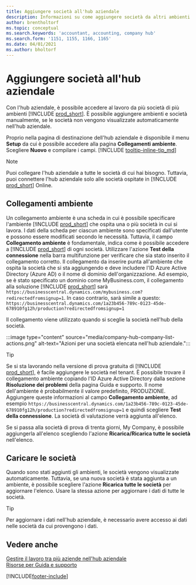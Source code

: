 ```yaml
---
title: Aggiungere società all'hub aziendale
description: Informazioni su come aggiungere società da altri ambienti Business Central all'hub aziendale in modo da poter gestire il lavoro in più ambienti.
author: brentholtorf
ms.topic: conceptual
ms.search.keywords: 'accountant, accounting, company hub'
ms.search.form: '1151, 1155, 1166, 1165'
ms.date: 04/01/2021
ms.author: bholtorf
---
```

# <a name="add-companies-to-your-company-hub"></a>Aggiungere società all'hub aziendale

Con l'hub aziendale, è possibile accedere al lavoro da più società di più ambienti [!INCLUDE [prod_short](includes/prod_short.md)]. È possibile aggiungere ambienti e società manualmente, se le società non vengono visualizzate automaticamente nell'hub aziendale.  

Proprio nella pagina di destinazione dell'hub aziendale è disponibile il menu **Setup** da cui è possibile accedere alla pagina **Collegamenti ambiente**. Scegliere **Nuovo** e compilare i campi. [!INCLUDE [tooltip-inline-tip_md](includes/tooltip-inline-tip_md.md)]  

> [!NOTE]
> Puoi collegare l'hub aziendale a tutte le società di cui hai bisogno. Tuttavia, puoi connettere l'hub aziendale solo alle società ospitate in [!INCLUDE [prod_short](includes/prod_short.md)] Online.

## <a name="environment-links"></a>Collegamenti ambiente

Un collegamento ambiente è una scheda in cui è possibile specificare l'ambiente [!INCLUDE [prod_short](includes/prod_short.md)] che ospita una o più società in cui si lavora. I dati della scheda per ciascun ambiente sono specificati dall'utente e possono essere modificati secondo le necessità. Tuttavia, il campo **Collegamento ambiente** è fondamentale, indica come è possibile accedere a [!INCLUDE [prod_short](includes/prod_short.md)] di ogni società. Utilizzare l'azione **Test della connessione** nella barra multifunzione per verificare che sia stato inserito il collegamento corretto. Il collegamento da inserire punta all'ambiente che ospita la società che si sta aggiungendo e deve includere l'ID Azure Active Directory (Azure AD) o il nome di dominio dell'organizzazione. Ad esempio, se è stato specificato un dominio come MyBusiness.com, il collegamento alla soluzione [!INCLUDE [prod_short](includes/prod_short.md)] sarà ```https://businesscentral.dynamics.com/mybusiness.com?redirectedfromsignup=1```. In caso contrario, sarà simile a questo: ```https://businesscentral.dynamics.com/1a23b456-789c-0123-45de-678910fg12h/production?redirectedfromsignup=1```  

Il collegamento viene utilizzato quando si sceglie la società nell'hub della società.  

:::image type="content" source="media/company-hub-company-list-actions.png" alt-text="Azioni per una società elencata nell'hub aziendale.":::

> [!TIP]
> Se si sta lavorando nella versione di prova gratuita di [!INCLUDE [prod_short](includes/prod_short.md)], è facile aggiungere le società nel tenant. È possibile trovare il collegamento ambiente copiando l'ID Azure Active Directory dalla sezione **Risoluzione dei problemi** della pagina Guida e supporto. Il nome dell'ambiente è probabilmente il valore predefinito, PRODUZIONE. Aggiungere queste informazioni al campo **Collegamento ambiente**, ad esempio ```https://businesscentral.dynamics.com/1a23b456-789c-0123-45de-678910fg12h/production?redirectedfromsignup=1``` e quindi scegliere **Test della connessione**. La società di valutazione verrà aggiunta all'elenco.
>
> Se si passa alla società di prova di trenta giorni, My Company, è possibile aggiungerla all'elenco scegliendo l'azione **Ricarica/Ricarica tutte le società** nell'elenco.

## <a name="load-companies"></a>Caricare le società

Quando sono stati aggiunti gli ambienti, le società vengono visualizzate automaticamente. Tuttavia, se una nuova società è stata aggiunta a un ambiente, è possibile scegliere l'azione **Ricarica tutte le società** per aggiornare l'elenco. Usare la stessa azione per aggiornare i dati di tutte le società.  

> [!TIP]
> Per aggiornare i dati nell'hub aziendale, è necessario avere accesso ai dati nelle società da cui provengono i dati.

## <a name="see-also"></a>Vedere anche

[Gestire il lavoro tra più aziende nell'hub aziendale](company-hub.md)  
[Risorse per Guida e supporto](product-help-and-support.md)  

[!INCLUDE[footer-include](includes/footer-banner.md)]
